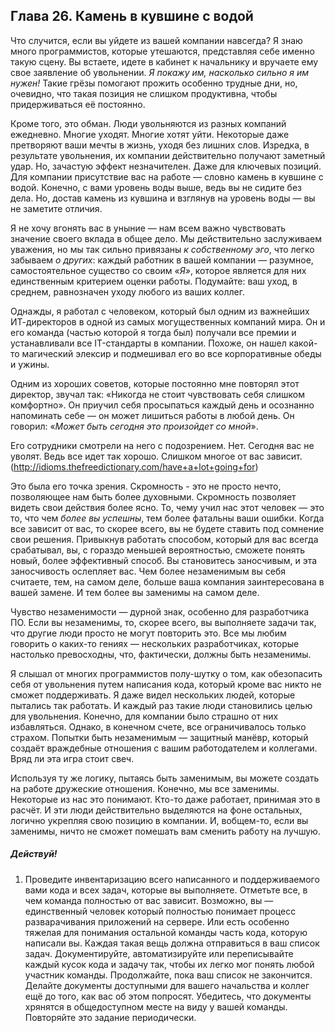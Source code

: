 ## Глава 26. Камень в кувшине с водой

Что случится, если вы уйдете из вашей компании навсегда? Я знаю много 
программистов, которые утешаются, представляя себе именно такую сцену. Вы 
встаете, идете в кабинет к начальнику и вручаете ему свое заявление об
увольнении. _Я покажу им, насколько сильно я им нужен!_ Такие грёзы
помогают прожить особенно трудные дни, но, очевидно, что такая позиция
не слишком продуктивна, чтобы придерживаться её постоянно.

Кроме того, это обман. Люди увольняются из разных компаний ежедневно. 
Многие уходят. Многие хотят уйти. Некоторые даже претворяют ваши мечты в жизнь,
уходя без лишних слов. Изредка, в результате увольнения, их компании
действительно получают заметный удар. Но, зачастую эффект незначителен.
Даже для ключевых позиций. Для компании присутствие вас на работе — словно камень
в кувшине с водой. Конечно, с вами уровень воды выше, ведь вы не сидите
без дела. Но, достав камень из кувшина и взглянув на уровень воды —
вы не заметите отличия.

Я не хочу вгонять вас в уныние — нам всем важно чувствовать значение своего 
вклада в общее дело. Мы действительно заслуживаем уважения, но мы так сильно
привязаны _к собственному эго_, что легко забываем _о других_: каждый
работник в вашей компании — разумное, самостоятельное существо cо своим
_«Я»_, которое является для них единственным критерием оценки работы.
Подумайте: ваш уход, в среднем, равнозначен уходу любого из ваших коллег.

Однажды, я работал с человеком, который был одним из важнейших ИТ-директоров в одной
из самых могущественных компаний мира. Он и его команда (частью которой я тогда был) 
получали все премии и устанавливали все IT-стандарты в компании. Похоже,
он нашел какой-то магический элексир и подмешивал его во все корпоративные
обеды и ужины.

Одним из хороших советов, которые постоянно мне повторял этот директор,
звучал так: «Никогда не стоит чувствовать себя слишком комфортно». Он
приучил себя просыпаться каждый день и осознанно напоминать себе — 
он может лишиться работы в любой день. Он говорил: «_Может быть сегодня
это произойдет со мной_».

Его сотрудники смотрели на него с подозрением. Нет. Сегодня вас не уволят.
Ведь все идет так хорошо. Слишком многое от вас зависит.
(http://idioms.thefreedictionary.com/have+a+lot+going+for)

Это была его точка зрения. Скромность - это не просто нечто, позволяющее нам 
быть более духовными. Скромность позволяет видеть свои действия более ясно. 
То, чему учил нас этот человек — это то, что чем _более вы успешны_, тем более фатальны
ваши ошибки. Когда все зависит от вас, то скорее всего, вы не будете ставить под 
сомнение свои решения. Привыкнув работать способом, который для вас всегда
срабатывал, вы, с гораздо меньшей вероятностью, сможете понять новый, более
эффективный способ. Вы становитесь заносчивым, и эта заносчивость ослепляет
вас. Чем более незаменимым вы себя считаете, тем, на самом деле, больше ваша
компания заинтересована в вашей замене. И тем более вы заменимы на самом деле.

Чувство незаменимости — дурной знак, особенно для разработчика ПО. Если
вы незаменимы, то, скорее всего, вы выполняете задачи так, что другие люди
просто не могут повторить это. Все мы любим говорить о каких-то 
гениях — нескольких разработчиках, которые настолько превосходны, что,
фактически, должны быть незаменимы.

Я слышал от многих программистов полу-шутку о том, как обезопасить
себя от увольнения путем написания кода, который кроме вас никто не сможет
поддерживать. Я даже видел нескольких людей, которые пытались так работать. 
И каждый раз такие люди становились целью для увольнения. Конечно, для компании
было страшно от них избавляться. Однако, в конечном счете, все ограничивалось
только страхом. Попытки быть незаменимым — защитный манёвр, который создаёт
враждебные отношения с вашим работодателем и коллегами. Вряд ли эта игра стоит
свеч.

Используя ту же логику, пытаясь быть заменимым, вы можете создать на работе
дружеские отношения. Конечно, мы все заменимы. Некоторые из нас это понимают.
Кто-то даже работает, принимая это в расчёт. И эти люди действительно выделяются
на фоне остальных, логично укрепляя свою позицию в компании. И, вобщем-то, 
если вы заменимы, ничто не сможет помешать вам сменить работу на лучшую.

##### Действуй!

1. Проведите инвентаризацию всего написанного и поддерживаемого вами кода и 
всех задач, которые вы выполняете. Отметьте все, в чем команда полностью от вас
зависит. Возможно, вы — единственный человек который полностью понимает 
процесс разварачивания приложений на сервере. Или есть особенно тяжелая для
понимания остальной команды часть кода, которую написали вы. Каждая такая вещь
должна отправиться в ваш список задач. Документируйте, автоматизируйте или 
переписывайте каждый кусок кода и задачу так, чтобы их легко мог понять
любой участник команды. Продолжайте, пока ваш список не закончится. Делайте 
документы доступными для вашего начальства и коллег ещё до того, как вас 
об этом попросят. Убедитесь, что документы хрянятся в общедоступном месте
на виду у вашей команды. Повторяйте это задание периодически.
